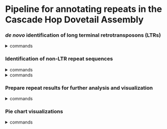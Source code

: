 # Pipeline for annotating repeats in the Cascade Hop Dovetail Assembly 


### *de novo* identification of long terminal retrotransposons (LTRs)

<details>
<summary>commands</summary>

gt suffixerator (GenomeTools) 1.6.1  
<code>gt suffixerator -db scaffoldID.fasta -indexname scaffoldID -tis -suf -lcp -des -ssp -dna</code>

gt ltrharvest (GenomeTools) 1.6.1  
<code>gt ltrharvest -index ../index/scaffoldID -out scaffoldID.ltrharvest.out -outinner scaffoldID.ltrharvest.outinner -gff3 scaffoldID.ltrharvest.gff3 -seqids yes > scaffoldID.ltrharvestScreen.out</code>

LTR_FINDER_parallel v1.1  
<code>LTR_FINDER_parallel -seq ../index/scaffoldID.fasta -threads 4 -harvest_out</code>

LTR_retriever v2.7 (wherever the index files are located will be the location where the LTR_retriever output files are generated!!)    
<code>LTR_retriever -genome ../index/scaffoldID.fasta -inharvest ../ltrharvest/scaffoldID.ltrharvestScreen.out -infinder ../LTR_finder_parallel/scaffoldID.fasta.finder.combine.scn -threads 4 > scaffoldID.ltr_retriever.out</code>

Combine LTR_retriever output files (if pipeline is performed on each scaffold separately)  
<code>cat *.out.gff > denovoLTRsDovetail.gff</code>
</details>



### Identification of non-LTR repeat sequences  

<details>
<summary>commands</summary>
RepeatMasker version 4.1.0  
Repeat library:  
[mipsREdat_9.3p_Eudicot_TEs.fasta]  
(https://www.mmnt.net/db/0/0/ftp.mips.embnet.org/plants/REdat)   

<code>RepeatMasker -lib mipsREdat_9.3p_Eudicot_TEs.fasta -qq -pa 4 -cutoff 225 -norna -a -gff -dir outputDir/ scaffoldID.fasta</code>  

Combine RepeatMasker output files (if pipeline is performed on each scaffold separately)  
<code>cat outputDir/*.gff > mipsRERepMaskDovetail.gff</code>
</details>

<details>
<summary>commands</summary>

### Combine RepeatMasker and *de novo* results

Create GFF file (after this command, we refer to the combined GFF file as combinedRepeats.gff, which is here denoted as outputFileName.gff, to signify that it is the output file of this script)  
<code>python scripts/combineOutputGFF.py mipsRERepMaskDovetail.gff denovoLTRsDovetail.gff outputFileName.gff</code>

Create masked fasta file (after this command, we refer to the combined fasta file as combinedRepeats.fasta, which is here denoted as outputFileName.fasta, to signify that it is the output file of this script)  
<code>bedtools maskfasta -fi assembly.fasta -bed combinedRepeats.gff -fo outputFileName.fasta</code>
</details>


### Prepare repeat results for further analysis and visualization   

<details>
<summary>commands</summary>

Split GFF  
<code>python scripts/splitGFF.py combinedRepeats.gff</code>

Split fasta  
<code>python scripts/splitFasta.py combinedRepeats.fasta</code>

Calculate repeat percentages per scaffold  
<code>for f in Scaffold_*.gff; do echo python scripts/getRepeatPercentages.py $f polishedScaffoldLengths.txt '>' \`basename $f gff\`txt; done > getPerScaffoldRepeatContent.sh</code>

<details>
<summary>polishedScaffoldLengths.txt format</summary>
<pre>Scaffold_1531 476495644
Scaffold_19 434152558
Scaffold_1533 423633482
Scaffold_76 370465130
Scaffold_24 345299309
Scaffold_172 327882944
Scaffold_77 316519611
Scaffold_73 303741476
Scaffold_49 290858211
Scaffold_191 185200997</pre>
</details>

Create file list  
<code>ls -1 *txt > repeatCountFileList.txt</code>

Calculate repeat percentages for whole assembly relative to total repeat content  
<code>python scripts/getRepeatPercentageFromSingleGFFs4PieChart.py repeatCountFileList.txt > repeatPercentagesRelative2TotalRepeatContent.txt</code>

Calculate repeat percentages for whole assembly relative to assembly size (assembly size here is 3713677344 bp)    
<code>python scripts/getRepeatPercentageFromSingleGFFs4StackedBarChart.py repeatCountFileList.txt 3713677344 > repeatPercentagesRelative2AssemblySize.txt</code>
</details>


### Pie chart visualizations

<details>
<summary>commands</summary>

Repeat percentages relative to total repeat content  
<code>python scripts/createPieChart_relativeToTotalRepeatContent.py repeatPercentagesRelative2TotalRepeatContent.txt</code>

Repeat percentages relatives to assembly size  
<code>python scripts/createPieChart_relativetoAssemblySize.py repeatPercentagesRelative2AssemblySize.txt</code>

</details>